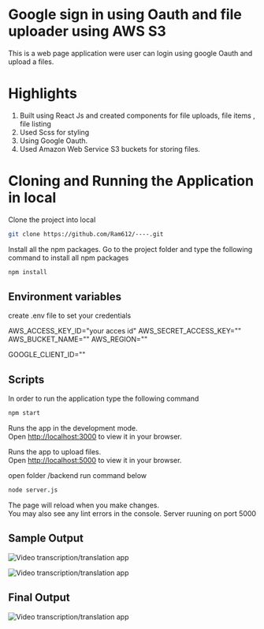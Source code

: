 # Google sign in using Oauth and file uploader using AWS S3

This is a web page application were user can login using google Oauth and upload a files.

# Highlights

1. Built using React Js and created components for file uploads, file items , file listing
2. Used Scss for styling
3. Using Google Oauth.
4. Used Amazon Web Service S3 buckets for storing files.

# Cloning and Running the Application in local

Clone the project into local

```bash
git clone https://github.com/Ram612/----.git
```
Install all the npm packages. Go to the project folder and type the following command to install all npm packages

```bash
npm install
```

## Environment variables
create .env file to set your credentials

AWS_ACCESS_KEY_ID="your acces id"
AWS_SECRET_ACCESS_KEY=""
AWS_BUCKET_NAME=""
AWS_REGION=""

GOOGLE_CLIENT_ID=""

## Scripts
In order to run the application type the following command

```bash
npm start
```

Runs the app in the development mode.\
Open [http://localhost:3000](http://localhost:3000) to view it in your browser.


Runs the app to upload files.\
Open [http://localhost:5000](http://localhost:5000) to view it in your browser.

open folder /backend run command below 

```bash
node server.js
```

The page will reload when you make changes.\
You may also see any lint errors in the console.
Server ruuning on port 5000


## Sample Output

![Video transcription/translation app]()

![Video transcription/translation app]()

## Final Output
![Video transcription/translation app]()
